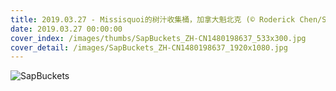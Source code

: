 ```yaml
---
title: 2019.03.27 - Missisquoi的树汁收集桶，加拿大魁北克 (© Roderick Chen/SuperStock)
date: 2019.03.27 00:00:00
cover_index: /images/thumbs/SapBuckets_ZH-CN1480198637_533x300.jpg
cover_detail: /images/SapBuckets_ZH-CN1480198637_1920x1080.jpg
---
```


![SapBuckets](/images/SapBuckets_ZH-CN1480198637_1920x1080.jpg)
